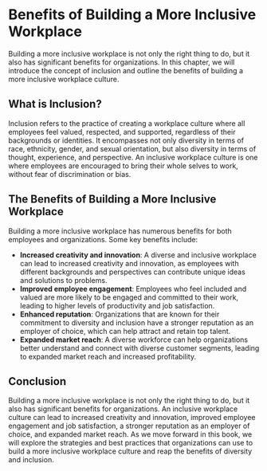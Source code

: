 Benefits of Building a More Inclusive Workplace
========================================================================

Building a more inclusive workplace is not only the right thing to do, but it also has significant benefits for organizations. In this chapter, we will introduce the concept of inclusion and outline the benefits of building a more inclusive workplace culture.

What is Inclusion?
------------------

Inclusion refers to the practice of creating a workplace culture where all employees feel valued, respected, and supported, regardless of their backgrounds or identities. It encompasses not only diversity in terms of race, ethnicity, gender, and sexual orientation, but also diversity in terms of thought, experience, and perspective. An inclusive workplace culture is one where employees are encouraged to bring their whole selves to work, without fear of discrimination or bias.

The Benefits of Building a More Inclusive Workplace
---------------------------------------------------

Building a more inclusive workplace has numerous benefits for both employees and organizations. Some key benefits include:

* **Increased creativity and innovation**: A diverse and inclusive workplace can lead to increased creativity and innovation, as employees with different backgrounds and perspectives can contribute unique ideas and solutions to problems.
* **Improved employee engagement**: Employees who feel included and valued are more likely to be engaged and committed to their work, leading to higher levels of productivity and job satisfaction.
* **Enhanced reputation**: Organizations that are known for their commitment to diversity and inclusion have a stronger reputation as an employer of choice, which can help attract and retain top talent.
* **Expanded market reach**: A diverse workforce can help organizations better understand and connect with diverse customer segments, leading to expanded market reach and increased profitability.

Conclusion
----------

Building a more inclusive workplace is not only the right thing to do, but it also has significant benefits for organizations. An inclusive workplace culture can lead to increased creativity and innovation, improved employee engagement and job satisfaction, a stronger reputation as an employer of choice, and expanded market reach. As we move forward in this book, we will explore the strategies and best practices that organizations can use to build a more inclusive workplace culture and reap the benefits of diversity and inclusion.
